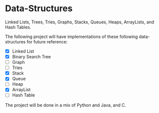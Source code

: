 # Data-Structures
Linked Lists, Trees, Tries, Graphs, Stacks, Queues, Heaps, ArrayLists, and Hash Tables.

The following project will have implementations of these following data-structures for future reference:
- [X] Linked List
- [X] Binary Search Tree
- [ ] Graph
- [ ] Tries
- [X] Stack
- [X] Queue
- [ ] Heap
- [X] ArrayList
- [ ] Hash Table

The project will be done in a mix of Python and Java, and C.
